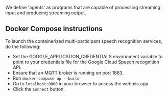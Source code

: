 We define 'agents' as programs that are capable of processing streaming input
and producing streaming output.

Docker Compose instructions
---------------------------

To launch the containerized multi-participant speech recognition services, do
the following:

- Set the GOOGLE_APPLICATION_CREDENTIALS environment variable to point to your
  credentials file for the Google Cloud Speech recognition API.
- Ensure that an MQTT broker is running on port 1883.
- Run `docker-compose up --build`
- Go to `localhost:8000` in your browser to access the webmic app
- Click the `Connect` button.
